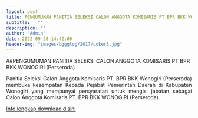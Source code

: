 ```yaml
---
layout: post
title: PENGUMUMAN PANITIA SELEKSI CALON ANGGOTA KOMISARIS PT BPR BKK WONOGIRI (Perseroda)
subtitle:   ""
description: ""
author: "Admin"
date: 2022-09-28 14:42:00
header-img: "images/bggglog/2017/Loker3.jpg"
---
```



##PENGUMUMAN PANITIA SELEKSI CALON ANGGOTA KOMISARIS PT BPR BKK WONOGIRI (Perseroda)

<div style="text-align: justify;">Panitia Seleksi Calon Anggota Komisaris PT. BPR BKK Wonogiri (Perseroda) membuka kesempatan Kepada Pejabat Pemerintah Daerah di Kabupaten Wonogiri yang mempunyai persyaratan untuk mengisi jabatan sebagai Calon Anggota Komisaris PT. BPR BKK WONOGIRI (Perseroda).</div>

[Info lengkap download disini](/publikasi/Pengumuman/Pengumuman-Selkom-BPR-WNG.pdf)